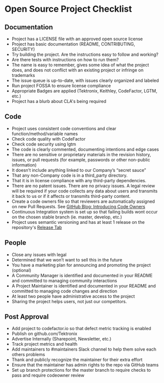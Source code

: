 # Open Source Project Checklist

## Documentation
*	Project has a LICENSE file with an approved open source license
*	Project has basic documentation (README, CONTRIBUTING, SECURITY)
*	Try building the project. Are the instructions easy to follow and working?
* Are there tests with instructions on how to run them?
*	The name is easy to remember, gives some idea of what the project does, and does not conflict with an existing project or infringe on trademarks
*	The issue queue is up-to-date, with issues clearly organized and labeled
*	Run project FOSSA to ensure license compliance
* Appropriate Badges are applied (Tektronix, Keithley, CodeFactor, LGTM, etc.)
* Project has a blurb about CLA's being required

## Code
*	Project uses consistent code conventions and clear function/method/variable names
* Check code quality with CodeFactor
* Check code security using lgtm
*	The code is clearly commented, documenting intentions and edge cases
*	There are no sensitive or proprietary materials in the revision history, issues, or pull requests (for example, passwords or other non-public information)
*	It doesn’t include anything linked to our Company’s “secret sauce”
*	That any non-Company code is in a third_party directory.
*	That it is in license compliance with any third-party dependencies.
*	There are no patent issues. There are no privacy issues. A legal review will be required if your code collects any data about users and transmits it back to us or if it affects or transmits third-party content.
* Create a code owners file so that reviewers are automatically assigned on new Pull Requests. See [GitHub Blog: Introducing Code Owners](https://github.blog/2017-07-06-introducing-code-owners/)
* Continuous Integration system is set up so that failing builds wont occur on the chosen stable branch (ie. master, develop, etc.)
* Project uses semantic versioning and has at least 1 release on the repository's [Release Tab](https://github.com/tektronix/vscode-tsplang/releases)

## People
*	Close any issues with legal
*	Determined that we won’t want to sell this in the future
*	You have a marketing plan for announcing and promoting the project (optional)
*	A Community Manager is identified and documented in your README and committed to managing community interactions
*	A Project Maintainer is identified and documented in your README and committed to managing code changes and direction 
*	At least two people have administrative access to the project
*	Sharing the project helps users, not just our competitors.

## Post Approval
*	Add project to codefactor.io so that defect metric tracking is enabled
*	Publish on github.com/Tektronix 
* Advertise Internally (Sharepoint, Newsletter, etc.)
* Track project metrics and health
* Add maintainers to #maintainers Slack channel to help them solve each others problems
* Thank and publicly recognize the maintainer for their extra effort
* Ensure that the maintainer has admin rights to the repo via GitHub teams
* Set up branch protections for the master branch to require checks to pass and require codeowner review

